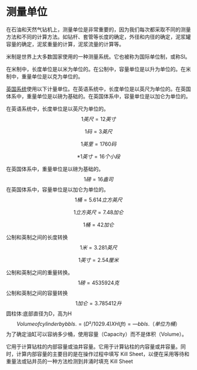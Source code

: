# 测量单位

在石油和天然气钻机上，测量单位是非常重要的，因为我们每次都采取不同的测量方法和不同的计算方法。如钻杆、套管等长度的确定，外径和内径的确定，泥浆罐容量的确定，泥浆重量的计算，泥浆流量的计算等。

米制是世界上大多数国家使用的一种测量系统。它也被称为国际单位制，或称Sl。

在米制中，长度单位是以米为单位的。在公制中，容量单位是以升为单位的。在米制中，重量单位是以克为单位的。

 

<u>英国系统</u>使用以下计量单位。在英语系统中，长度单位是以英尺为单位的。在英国体系中，重量单位是以磅为基础的。在英国体系中，容量单位是以加仑为单位的。

在英语系统中，长度单位是以英尺为单位的。
$$
1 英尺= 12 英寸
$$

$$
1码=3英尺
$$

$$
1英里=1760码
$$

$$
*1英寸= 16 个小段
$$

在英国体系中，重量单位是以磅为基础的。
$$
1磅= 16 盎司
$$
在英国体系中，容量单位是以加仑为单位的。
$$
1桶=5.614立方英尺
$$

$$
1立方英尺=7.48加仑
$$

$$
1桶=42加仑
$$

公制和英制之间的长度转换
$$
1米=3.281英尺
$$

$$
1英寸=2.54厘米
$$

公制和英制之间的重量转换。
$$
1磅=4535924克
$$
公制和英制之间的容量转换
$$
1加仑=3.785412升
$$
圆柱体:底部直径为D，高为H
$$
Volume of cylinder by bbls. = (D² / 1029.4) X H (ft) = — bbls.（单位为桶）
$$
为了确定油缸可以容纳多少桶，使用容量（Capacity）而不是体积（Volume）。

 

它用于计算钻柱的内部容量或油井容量。它用于计算钻柱的内容量或井容量。同时，计算内部容量的主要目的是在操作过程中填写 Kill Sheet，以便在采用等待和重量法或钻井员的一种方法检测到井涌时填充 Kill Sheet